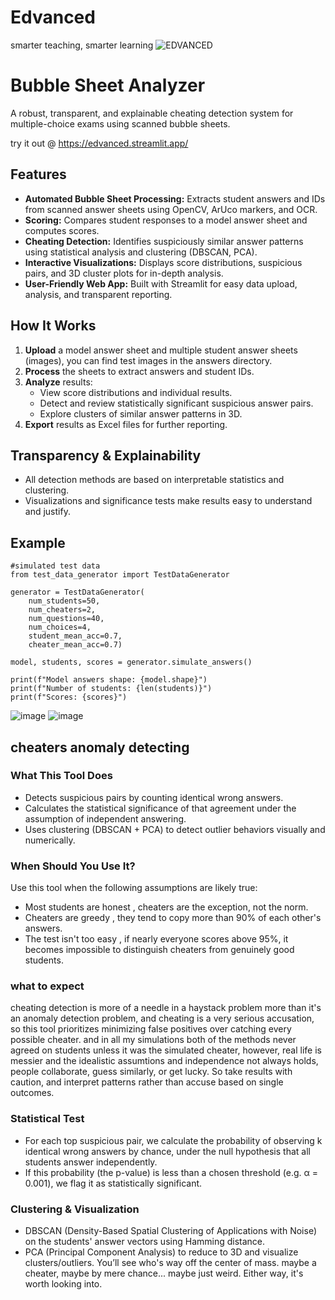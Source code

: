 # Edvanced
smarter teaching, smarter learning
![EDVANCED](https://github.com/user-attachments/assets/fbfd7a1a-2be1-41cf-9560-449dae002ee8)
# Bubble Sheet Analyzer
A robust, transparent, and explainable cheating detection system for multiple-choice exams using scanned bubble sheets.

try it out @ https://edvanced.streamlit.app/

## Features

- **Automated Bubble Sheet Processing:** Extracts student answers and IDs from scanned answer sheets using OpenCV, ArUco markers, and OCR.
- **Scoring:** Compares student responses to a model answer sheet and computes scores.
- **Cheating Detection:** Identifies suspiciously similar answer patterns using statistical analysis and clustering (DBSCAN, PCA).
- **Interactive Visualizations:** Displays score distributions, suspicious pairs, and 3D cluster plots for in-depth analysis.
- **User-Friendly Web App:** Built with Streamlit for easy data upload, analysis, and transparent reporting.

## How It Works

1. **Upload** a model answer sheet and multiple student answer sheets (images), you can find test images in the answers directory.
2. **Process** the sheets to extract answers and student IDs.
3. **Analyze** results:
   - View score distributions and individual results.
   - Detect and review statistically significant suspicious answer pairs.
   - Explore clusters of similar answer patterns in 3D.
4. **Export** results as Excel files for further reporting.



## Transparency & Explainability

- All detection methods are based on interpretable statistics and clustering.
- Visualizations and significance tests make results easy to understand and justify.

## Example
```
#simulated test data
from test_data_generator import TestDataGenerator

generator = TestDataGenerator(
    num_students=50,
    num_cheaters=2,
    num_questions=40,
    num_choices=4,
    student_mean_acc=0.7,
    cheater_mean_acc=0.7)

model, students, scores = generator.simulate_answers()

print(f"Model answers shape: {model.shape}")
print(f"Number of students: {len(students)}")
print(f"Scores: {scores}")
```
![image](https://github.com/user-attachments/assets/25a968bc-f2f6-47c4-9cf0-1dd0fd80b9ec)
![image](https://github.com/user-attachments/assets/b0b2e539-a733-414b-9ebd-4306cc241d6b)


## cheaters anomaly detecting

### What This Tool Does

- Detects suspicious pairs by counting identical wrong answers.
- Calculates the statistical significance of that agreement under the assumption of independent answering.
- Uses clustering (DBSCAN + PCA) to detect outlier behaviors visually and numerically.


###  When Should You Use It?
Use this tool when the following assumptions are likely true:

 - Most students are honest , cheaters are the exception, not the norm.
 - Cheaters are greedy , they tend to copy more than 90% of each other's answers.
 - The test isn't too easy , if nearly everyone scores above 95%, it becomes impossible to distinguish cheaters from genuinely good students.
### what to expect
cheating detection is more of a needle in a haystack problem more than it's an anomaly detection problem, and cheating is a very serious accusation, 
so this tool prioritizes minimizing false positives over catching every possible cheater. and in all my simulations both of the methods never agreed on students unless it was the simulated cheater, however, real life is messier and the idealistic assumtions and independence not always holds, people collaborate, guess similarly, or get lucky. So take results with caution, and interpret patterns rather than accuse based on single outcomes.


### Statistical Test
- For each top suspicious pair, we calculate the probability of observing k identical wrong answers by chance, under the null hypothesis that all students answer independently.
- If this probability (the p-value) is less than a chosen threshold (e.g. α = 0.001), we flag it as statistically significant.

### Clustering & Visualization
- DBSCAN (Density-Based Spatial Clustering of Applications with Noise) on the students' answer vectors using Hamming distance.
- PCA (Principal Component Analysis) to reduce to 3D and visualize clusters/outliers.
You’ll see who's way off the center of mass. maybe a cheater, maybe by mere chance... maybe just weird. Either way, it's worth looking into.




